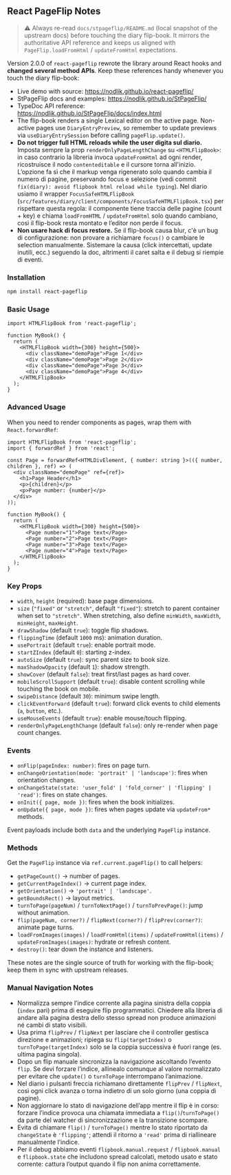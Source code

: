 <!-- eslint-disable -->

## React PageFlip Notes

> ⚠️ Always re-read `docs/stpageflip/README.md` (local snapshot of the upstream docs) before touching the diary flip-book. It mirrors the authoritative API reference and keeps us aligned with `PageFlip.loadFromHtml` / `updateFromHtml` expectations.

Version 2.0.0 of `react-pageflip` rewrote the library around React hooks and **changed several method APIs**. Keep these references handy whenever you touch the diary flip-book:

- Live demo with source: https://nodlik.github.io/react-pageflip/
- StPageFlip docs and examples: https://nodlik.github.io/StPageFlip/
- TypeDoc API reference: https://nodlik.github.io/StPageFlip/docs/index.html
- The flip-book renders a single Lexical editor on the active page. Non-active pages use
  `DiaryEntryPreview`, so remember to update previews via `useDiaryEntrySession` before calling
  `pageFlip.update()`.
- **Do not trigger full HTML reloads while the user digita sul diario.** Imposta sempre la prop
  `renderOnlyPageLengthChange` su `<HTMLFlipBook>`: in caso contrario la libreria invoca
  `updateFromHtml` ad ogni render, ricostruisce il nodo `contenteditable` e il cursore torna
  all'inizio. L’opzione fa sì che il markup venga rigenerato solo quando cambia il numero di
  pagine, preservando focus e selezione (vedi commit `fix(diary): avoid flipbook html reload while typing`).
  Nel diario usiamo il wrapper `FocusSafeHTMLFlipBook` (`src/features/diary/client/components/FocusSafeHTMLFlipBook.tsx`)
  per rispettare questa regola: il componente tiene traccia delle pagine (count + key) e chiama `loadFromHTML`
  / `updateFromHtml` solo quando cambiano, così il flip-book resta montato e l’editor non perde il focus.
- **Non usare hack di focus restore.** Se il flip-book causa blur, c'è un bug di configurazione: non
  provare a richiamare `focus()` o cambiare le selection manualmente. Sistemare la causa (click
  intercettati, update inutili, ecc.) seguendo la doc, altrimenti il caret salta e il debug si
  riempie di eventi.

### Installation

```bash
npm install react-pageflip
```

### Basic Usage

```tsx
import HTMLFlipBook from 'react-pageflip';

function MyBook() {
  return (
    <HTMLFlipBook width={300} height={500}>
      <div className="demoPage">Page 1</div>
      <div className="demoPage">Page 2</div>
      <div className="demoPage">Page 3</div>
      <div className="demoPage">Page 4</div>
    </HTMLFlipBook>
  );
}
```

### Advanced Usage

When you need to render components as pages, wrap them with `React.forwardRef`:

```tsx
import HTMLFlipBook from 'react-pageflip';
import { forwardRef } from 'react';

const Page = forwardRef<HTMLDivElement, { number: string }>(({ number, children }, ref) => (
  <div className="demoPage" ref={ref}>
    <h1>Page Header</h1>
    <p>{children}</p>
    <p>Page number: {number}</p>
  </div>
));

function MyBook() {
  return (
    <HTMLFlipBook width={300} height={500}>
      <Page number="1">Page text</Page>
      <Page number="2">Page text</Page>
      <Page number="3">Page text</Page>
      <Page number="4">Page text</Page>
    </HTMLFlipBook>
  );
}
```

### Key Props

- `width`, `height` (required): base page dimensions.
- `size` (`"fixed"` or `"stretch"`, default `"fixed"`): stretch to parent container when set to `"stretch"`. When stretching, also define `minWidth`, `maxWidth`, `minHeight`, `maxHeight`.
- `drawShadow` (default `true`): toggle flip shadows.
- `flippingTime` (default `1000` ms): animation duration.
- `usePortrait` (default `true`): enable portrait mode.
- `startZIndex` (default `0`): starting z-index.
- `autoSize` (default `true`): sync parent size to book size.
- `maxShadowOpacity` (default `1`): shadow strength.
- `showCover` (default `false`): treat first/last pages as hard cover.
- `mobileScrollSupport` (default `true`): disable content scrolling while touching the book on mobile.
- `swipeDistance` (default `30`): minimum swipe length.
- `clickEventForward` (default `true`): forward click events to child elements (`a`, `button`, etc.).
- `useMouseEvents` (default `true`): enable mouse/touch flipping.
- `renderOnlyPageLengthChange` (default `false`): only re-render when page count changes.

### Events

- `onFlip(pageIndex: number)`: fires on page turn.
- `onChangeOrientation(mode: 'portrait' | 'landscape')`: fires when orientation changes.
- `onChangeState(state: 'user_fold' | 'fold_corner' | 'flipping' | 'read')`: fires on state changes.
- `onInit({ page, mode })`: fires when the book initializes.
- `onUpdate({ page, mode })`: fires when pages update via `updateFrom*` methods.

Event payloads include both `data` and the underlying `PageFlip` instance.

### Methods

Get the `PageFlip` instance via `ref.current.pageFlip()` to call helpers:

- `getPageCount()` → number of pages.
- `getCurrentPageIndex()` → current page index.
- `getOrientation()` → `'portrait' | 'landscape'`.
- `getBoundsRect()` → layout metrics.
- `turnToPage(pageNum)` / `turnToNextPage()` / `turnToPrevPage()`: jump without animation.
- `flip(pageNum, corner?)` / `flipNext(corner?)` / `flipPrev(corner?)`: animate page turns.
- `loadFromImages(images)` / `loadFromHtml(items)` / `updateFromHtml(items)` / `updateFromImages(images)`: hydrate or refresh content.
- `destroy()`: tear down the instance and listeners.

These notes are the single source of truth for working with the flip-book; keep them in sync with upstream releases.

### Manual Navigation Notes

- Normalizza sempre l’indice corrente alla pagina sinistra della coppia (`index` pari) prima di eseguire flip programmatici. Chiedere alla libreria di andare alla pagina destra dello stesso spread non produce animazioni né cambi di stato visibili.
- Usa prima `flipPrev` / `flipNext` per lasciare che il controller gestisca direzione e animazioni; ripiega su `flip(targetIndex)` o `turnToPage(targetIndex)` solo se la coppia successiva è fuori range (es. ultima pagina singola).
- Dopo un flip manuale sincronizza la navigazione ascoltando l’evento `flip`. Se devi forzare l’indice, allinealo comunque al valore normalizzato per evitare che `update()` o `turnToPage` interrompano l’animazione.
- Nel diario i pulsanti freccia richiamano direttamente `flipPrev` / `flipNext`, così ogni click avanza o torna indietro di un solo giorno (una coppia di pagine).
- Non aggiornare lo stato di navigazione dell’app mentre il flip è in corso: forzare l’indice provoca una chiamata immediata a `flip()`/`turnToPage()` da parte del watcher di sincronizzazione e la transizione scompare.
- Evita di chiamare `flip()` / `turnToPage()` mentre lo stato riportato da `changeState` è `'flipping'`; attendi il ritorno a `'read'` prima di riallineare manualmente l’indice.
- Per il debug abbiamo eventi `flipbook.manual.request` / `flipbook.manual` e `flipbook.state` che includono spread calcolati, metodo usato e stato corrente: cattura l’output quando il flip non anima correttamente.
